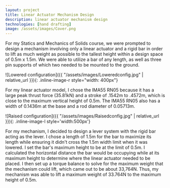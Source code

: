 ```yaml
---
layout: project
title: Linear Actuator Mechanism Design
description: linear actuator mechanism design
technologies: [hand drafting]
image: /assets/images/Cover.png
---
```


For my Statics and Mechanics of Solids course, we were prompted to design a mechanism involving only a linear actuator and a rigid bar in order to lift as much weight as possible to the tallest height within a design space of 0.5m x 1.5m. We were able to utilize a bar of any length, as well as three pin supports of which two needed to be mounted to the ground.

![Lowered configuration]({{ "/assets/images/Loweredconfig.jpg" | relative_url }}){: .inline-image-r style="width: 400px"}

For my linear actuator model, I chose the IMA55 RN05 because it has a large peak thrust force (35.81kN) and a stroke of .1542m to .4572m, which is close to the maximum vertical height of 0.5m. The IMA55 RN05 also has a width of 0.1436m at the base and a rod diameter of 0.05713m.

![Raised configuration]({{ "/assets/images/Raisedconfig.jpg" | relative_url }}){: .inline-image-l style='width:500px'}

For my mechanism, I decided to design a lever system with the rigid bar acting as the lever. I chose a length of 1.5m for the bar to maximize its length while ensuring it didn't cross the 1.5m width limit when it was lowered. I set the bar's maximum height to be at the limit of 0.5m. I calculated the horizontal distance the bar would be occupying while at its maximum height to determine where the linear actuator needed to be placed. I then set up a torque balance to solve for the maximum weight that the mechanism could lift, which came out to be about 33,764N. Thus, my mechanism was able to lift a maximum weight of 33.764N to the maximum height of 0.5m.